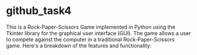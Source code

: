 # github_task4
This is a Rock-Paper-Scissors Game implemented in Python using the Tkinter library for the graphical user interface (GUI). The game allows a user to compete against the computer in a traditional Rock-Paper-Scissors game. Here's a breakdown of the features and functionality:
